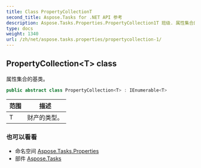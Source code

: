 ```yaml
---
title: Class PropertyCollectionT
second_title: Aspose.Tasks for .NET API 参考
description: Aspose.Tasks.Properties.PropertyCollection1T 班级. 属性集合的基类
type: docs
weight: 1340
url: /zh/net/aspose.tasks.properties/propertycollection-1/
---
```

## PropertyCollection&lt;T&gt; class

属性集合的基类。

```csharp
public abstract class PropertyCollection<T> : IEnumerable<T>
```

| 范围 | 描述 |
| --- | --- |
| T | 财产的类型。 |

### 也可以看看

* 命名空间 [Aspose.Tasks.Properties](../../aspose.tasks.properties/)
* 部件 [Aspose.Tasks](../../)


